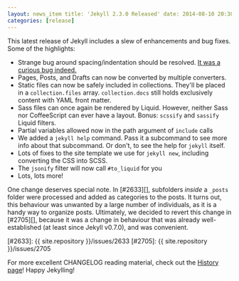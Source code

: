 ```yaml
---
layout: news_item title: 'Jekyll 2.3.0 Released' date: 2014-08-10 20:38:34 -0400 author: parkr version: 2.3.0
categories: [release]
---
```


This latest release of Jekyll includes a slew of enhancements and bug fixes. Some of the highlights:

* Strange bug around spacing/indentation should be
  resolved. [It was a curious bug indeed.](https://github.com/jekyll/jekyll/issues/2676)
* Pages, Posts, and Drafts can now be converted by multiple converters.
* Static files can now be safely included in collections. They'll be placed in a `collection.files`
  array. `collection.docs` still holds exclusively content with YAML front matter.
* Sass files can once again be rendered by Liquid. However, neither Sass nor CoffeeScript can ever have a layout.
  Bonus: `scssify` and `sassify`
  Liquid filters.
* Partial variables allowed now in the path argument of `include` calls
* We added a `jekyll help` command. Pass it a subcommand to see more info about that subcommand. Or don't, to see the
  help for `jekyll` itself.
* Lots of fixes to the site template we use for `jekyll new`, including converting the CSS into SCSS.
* The `jsonify` filter will now call `#to_liquid` for you
* Lots, lots more!

One change deserves special note. In [#2633][], subfolders *inside* a
`_posts` folder were processed and added as categories to the posts. It turns out, this behaviour was unwanted by a
large number of individuals, as it is a handy way to organize posts. Ultimately, we decided to revert this change
in [#2705][], because it was a change in behaviour that was already well-established (at least since Jekyll v0.7.0), and
was convenient.

[#2633]: {{ site.repository }}/issues/2633
[#2705]: {{ site.repository }}/issues/2705

For more excellent CHANGELOG reading material, check out the [History page](/docs/history/)! Happy Jekylling!
